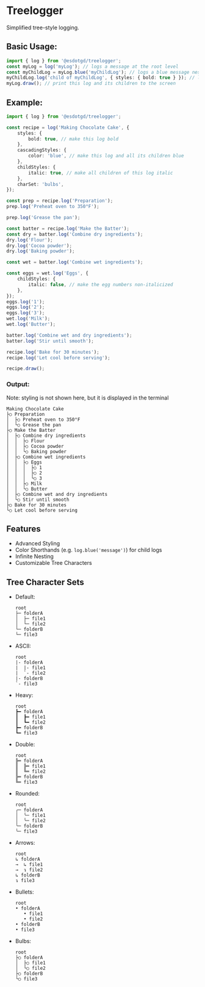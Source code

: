 # Treelogger

Simplified tree-style logging.

## Basic Usage:

```ts
import { log } from '@esdotgd/treelogger';
const myLog = log('myLog'); // logs a message at the root level
const myChildLog = myLog.blue('myChildLog'); // logs a blue message nested underneath myLog
myChildLog.log('child of myChildLog', { styles: { bold: true } }); // logs a bold message nested underneath myChildLog
myLog.draw(); // print this log and its children to the screen
```

## Example:

```ts
import { log } from '@esdotgd/treelogger';

const recipe = log('Making Chocolate Cake', {
    styles: {
        bold: true, // make this log bold
    },
    cascadingStyles: {
        color: 'blue', // make this log and all its children blue
    },
    childStyles: {
        italic: true, // make all children of this log italic
    },
    charSet: 'bulbs',
});

const prep = recipe.log('Preparation');
prep.log('Preheat oven to 350°F');

prep.log('Grease the pan');

const batter = recipe.log('Make the Batter');
const dry = batter.log('Combine dry ingredients');
dry.log('Flour');
dry.log('Cocoa powder');
dry.log('Baking powder');

const wet = batter.log('Combine wet ingredients');

const eggs = wet.log('Eggs', {
    childStyles: {
        italic: false, // make the egg numbers non-italicized
    },
});
eggs.log('1');
eggs.log('2');
eggs.log('3');
wet.log('Milk');
wet.log('Butter');

batter.log('Combine wet and dry ingredients');
batter.log('Stir until smooth');

recipe.log('Bake for 30 minutes');
recipe.log('Let cool before serving');

recipe.draw();
```

### Output:

Note: styling is not shown here, but it is displayed in the terminal

```
Making Chocolate Cake
├○ Preparation
│  ├○ Preheat oven to 350°F
│  └○ Grease the pan
├○ Make the Batter
│  ├○ Combine dry ingredients
│  │  ├○ Flour
│  │  ├○ Cocoa powder
│  │  └○ Baking powder
│  ├○ Combine wet ingredients
│  │  ├○ Eggs
│  │  │  ├○ 1
│  │  │  ├○ 2
│  │  │  └○ 3
│  │  ├○ Milk
│  │  └○ Butter
│  ├○ Combine wet and dry ingredients
│  └○ Stir until smooth
├○ Bake for 30 minutes
└○ Let cool before serving
```

## Features

- Advanced Styling
- Color Shorthands (e.g. `log.blue('message')`) for child logs
- Infinite Nesting
- Customizable Tree Characters

## Tree Character Sets

- Default:
    ```
    root
    ├─ folderA
    │  ├─ file1
    │  └─ file2
    └─ folderB
    └─ file3
    ```
- ASCII:
    ```
    root
    |- folderA
    |  |- file1
    |  `- file2
    |- folderB
    `- file3
    ```
- Heavy:
    ```
    root
    ┣━ folderA
    ┃  ┣━ file1
    ┃  ┗━ file2
    ┣━ folderB
    ┗━ file3
    ```
- Double:
    ```
    root
    ╠═ folderA
    ║  ╠═ file1
    ║  ╚═ file2
    ╠═ folderB
    ╚═ file3
    ```
- Rounded:
    ```
    root
    ╭─ folderA
    │  ╰─ file1
    │  ╰─ file2
    ╰─ folderB
    ╰─ file3
    ```
- Arrows:
    ```
    root
    ↳ folderA
    →  ↳ file1
    →  ↴ file2
    ↳ folderB
    ↴ file3
    ```
- Bullets:
    ```
    root
    • folderA
       • file1
       • file2
    • folderB
    • file3
    ```
- Bulbs:
    ```
    root
    ├○ folderA
    │  ├○ file1
    │  └○ file2
    ├○ folderB
    └○ file3
    ```
